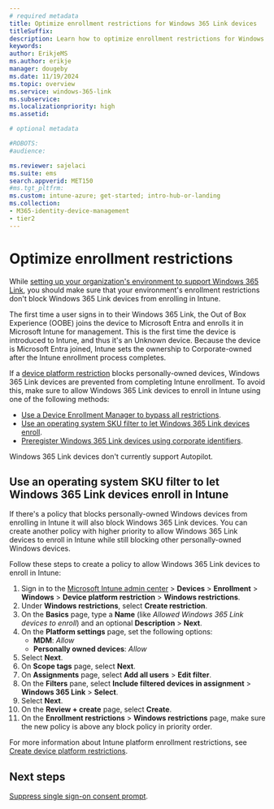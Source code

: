 ```yaml
---
# required metadata
title: Optimize enrollment restrictions for Windows 365 Link devices
titleSuffix:
description: Learn how to optimize enrollment restrictions for Windows 365 Link devices.
keywords:
author: ErikjeMS  
ms.author: erikje
manager: dougeby
ms.date: 11/19/2024
ms.topic: overview
ms.service: windows-365-link
ms.subservice:
ms.localizationpriority: high
ms.assetid: 

# optional metadata

#ROBOTS:
#audience:

ms.reviewer: sajelaci
ms.suite: ems
search.appverid: MET150
#ms.tgt_pltfrm:
ms.custom: intune-azure; get-started; intro-hub-or-landing
ms.collection:
- M365-identity-device-management
- tier2
---
```


# Optimize enrollment restrictions

While [setting up your organization's environment to support Windows 365 Link](deployment-overview.md), you should make sure that your environment's enrollment restrictions don't block Windows 365 Link devices from enrolling in Intune.

The first time a user signs in to their Windows 365 Link, the Out of Box Experience (OOBE) joins the device to Microsoft Entra and enrolls it in Microsoft Intune for management. This is the first time the device is introduced to Intune, and thus it's an Unknown device. Because the device is Microsoft Entra joined, Intune sets the ownership to Corporate-owned after the Intune enrollment process completes.

If a [device platform restriction]() blocks personally-owned devices, Windows 365 Link devices are prevented from completing Intune enrollment. To avoid this, make sure to allow Windows 365 Link devices to enroll in Intune using one of the following methods:

- [Use a Device Enrollment Manager to bypass all restrictions](/mem/intune/enrollment/device-enrollment-manager-enroll).
- [Use an operating system SKU filter to let Windows 365 Link devices enroll](#use-an-operating-system-sku-filter-to-let-windows-365-link-devices-enroll-in-intune).
- [Preregister Windows 365 Link devices using corporate identifiers](/mem/intune/enrollment/corporate-identifiers-add#add-windows-corporate-identifiers).

Windows 365 Link devices don't currently support Autopilot.

## Use an operating system SKU filter to let Windows 365 Link devices enroll in Intune

If there's a policy that blocks personally-owned Windows devices from enrolling in Intune it will also block Windows 365 Link devices. You can create another policy with higher priority to allow Windows 365 Link devices to enroll in Intune while still blocking other personally-owned Windows devices.

Follow these steps to create a policy to allow Windows 365 Link devices to enroll in Intune:

1. Sign in to the [Microsoft Intune admin center](https://go.microsoft.com/fwlink/?linkid=2109431) > **Devices** > **Enrollment** > **Windows** > **Device platform restriction** > **Windows restrictions**.
2. Under **Windows restrictions**, select **Create restriction**.
3. On the **Basics** page, type a **Name** (like *Allowed Windows 365 Link devices to enroll*) and an optional **Description** > **Next**.
4. On the **Platform settings** page, set the following options:
    - **MDM**: *Allow*
    - **Personally owned devices**: *Allow*
5. Select **Next**.
6. On **Scope tags** page, select **Next**.
7. On **Assignments** page, select **Add all users** > **Edit filter**.
8. On the **Filters** pane, select **Include filtered devices in assignment** > **Windows 365 Link** > **Select**.
9. Select **Next**.
10. On the **Review + create** page, select **Create**.
11. On the **Enrollment restrictions** > **Windows restrictions** page, make sure the new policy is above any block policy in priority order.

For more information about Intune platform enrollment restrictions, see [Create device platform restrictions](/mem/intune/enrollment/create-device-platform-restrictions).

<!-- ########################## -->
## Next steps

[Suppress single sign-on consent prompt](single-sign-on-suppress.md).
